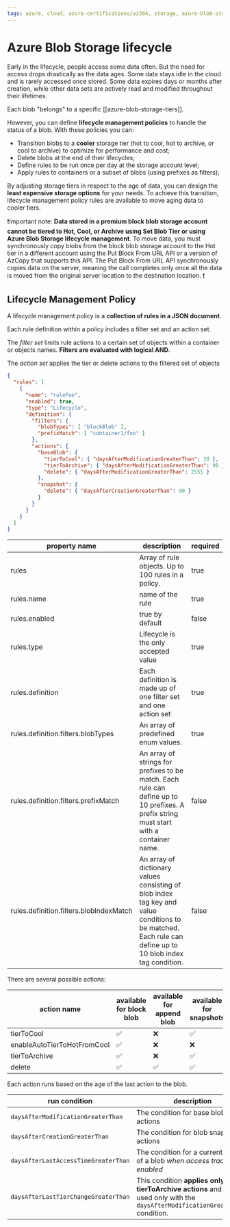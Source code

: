 ```yaml
---
tags: azure, cloud, azure-certifications/az204, storage, azure-blob-storage
---
```


# Azure Blob Storage lifecycle

Early in the lifecycle, people access some data often. But the need for access drops drastically as the data ages. Some data stays idle in the cloud and is rarely accessed once stored. Some data expires days or months after creation, while other data sets are actively read and modified throughout their lifetimes.

Each blob "belongs" to a specific [[azure-blob-storage-tiers]].

However, you can define **lifecycle management policies** to handle the status of a blob. With these policies you can:

* Transition blobs to a **cooler** storage tier (hot to cool, hot to archive, or cool to archive) to optimize for performance and cost;
* Delete blobs at the end of their lifecycles;
* Define rules to be run once per day at the storage account level;
* Apply rules to containers or a subset of blobs (using prefixes as filters);

By adjusting storage tiers in respect to the age of data, you can design the **least expensive storage options** for your needs. To achieve this transition, lifecycle management policy rules are available to move aging data to cooler tiers.

❗Important note: **Data stored in a premium block blob storage account cannot be tiered to Hot, Cool, or Archive using Set Blob Tier or using Azure Blob Storage lifecycle management**. To move data, you must synchronously copy blobs from the block blob storage account to the Hot tier in a different account using the Put Block From URL API or a version of AzCopy that supports this API. The Put Block From URL API synchronously copies data on the server, meaning the call completes only once all the data is moved from the original server location to the destination location. ❗

## Lifecycle Management Policy

A lifecycle management policy is a **collection of rules in a JSON document**.

Each rule definition within a policy includes a filter set and an action set.

The *filter set* limits rule actions to a certain set of objects within a container or objects names. **Filters are evaluated with logical AND**.

The *action set* applies the tier or delete actions to the filtered set of objects

```json
{
  "rules": [
    {
      "name": "ruleFoo",
      "enabled": true,
      "type": "Lifecycle",
      "definition": {
        "filters": {
          "blobTypes": [ "blockBlob" ],
          "prefixMatch": [ "container1/foo" ]
        },
        "actions": {
          "baseBlob": {
            "tierToCool": { "daysAfterModificationGreaterThan": 30 },
            "tierToArchive": { "daysAfterModificationGreaterThan": 90 },
            "delete": { "daysAfterModificationGreaterThan": 2555 }
          },
          "snapshot": {
            "delete": { "daysAfterCreationGreaterThan": 90 }
          }
        }
      }
    }
  ]
}
```

| property name | description | required |
|--|--|--|
| rules | Array of rule objects. Up to 100 rules in a policy. | true |
| rules.name | name of the rule | true |
| rules.enabled | true by default | false |
| rules.type | Lifecycle is the only accepted value | true |
| rules.definition | Each definition is made up of one filter set and one action set | true |
| rules.definition.filters.blobTypes | An array of predefined enum values. | true |
| rules.definition.filters.prefixMatch | An array of strings for prefixes to be match. Each rule can define up to 10 prefixes. A prefix string must start with a container name. | false |
| rules.definition.filters.blobIndexMatch | An array of dictionary values consisting of blob index tag key and value conditions to be matched. Each rule can define up to 10 blob index tag condition. | false |

There are several possible actions:

| action name | available for block blob | available for append blob | available for snapshots|
|--|--|--|--|
| tierToCool | ✅ | ❌ | ✅ |
| enableAutoTierToHotFromCool | ✅ | ❌ | ❌ |
| tierToArchive | ✅ | ❌ | ✅ |
| delete | ✅ | ✅ | ✅ |

Each action runs based on the age of the last action to the blob.

| run condition | description |
|--|--|
| `daysAfterModificationGreaterThan` | The condition for base blob actions |
| `daysAfterCreationGreaterThan` | The condition for blob snapshot actions |
| `daysAfterLastAccessTimeGreaterThan` | The condition for a current version of a blob *when access tracking is enabled* |
| `daysAfterLastTierChangeGreaterThan` | This condition **applies only to tierToArchive actions** and can be used only with the `daysAfterModificationGreaterThan` condition. |
